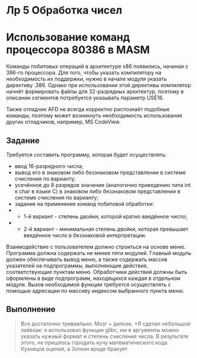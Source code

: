 # Лр 5 Обработка чисел
# Использование команд процессора 80386 в MASM
Команды побитовых операций в архитектуре x86 появились, начиная с 386-го процессора. Для того, чтобы указать компилятору на необходимость их поддержки, нужно в начале модуля указать директиву .386. Однако при использовании этой директивы компилятор начнёт формировать файлы для 32-разрядных архитектур, поэтому в описании сегментов потребуется указывать параметр USE16.

Также отладчик AFD не всегда корректно распознаёт подобные команды, поэтому может возникнуть необходимость использования других отладчиков, например, MS
CodeView.

## Задание
Требуется составить программу, которая будет осуществлять:
- ввод 16-разрядного числа;
- вывод его в знаковом либо беззнаковом представлении в системе счисления по
варианту;
- усечённое до 8 разрядов значение (аналогично приведению типа int к char в
языке C) в знаковом либо беззнаковом представлении в системе счисления по
варианту;
- задание на применение команд побитовой обработки:
- - 1-й вариант - степень двойки, которой кратно введённое число;
- - 2-й вариант - минимальная степень двойки, которая превышает введённое число в беззнаковой интерпретации.

Взаимодействие с пользователем должно строиться на основе меню. Программа должна содержать не менее пяти модулей. Главный модуль должен обеспечивать вывод меню, а также содержать массив указателей на подпрограммы, выполняющие действия, соответствующие пунктам меню. Обработчики действий должны быть оформлены в виде подпрограмм, находящихся каждая в отдельном модуле. Вызов необходимой функции требуется осуществлять с помощью адресации по массиву индексом выбранного пункта меню.

## Выполнение
> Все достаточно тривиально: Мозг + дипсик. +Я сделал небольшой лайвхак: я использовал функции glibc, им в аргументы можно указать нужный формат и степень счисления числа. В результате этого, не пришлось городить кучу математического кода. Кузнецов оценил, а Зоткин вроде бракует